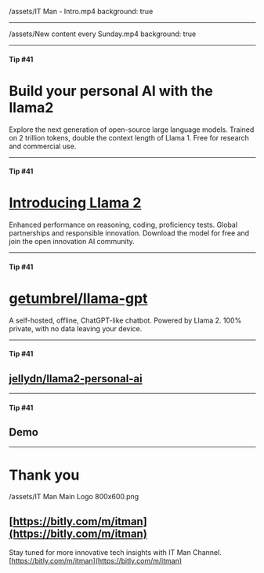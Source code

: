 
/assets/IT Man - Intro.mp4
background: true

---

/assets/New content every Sunday.mp4
background: true

---

#### Tip #41
# Build your personal AI with the llama2

Explore the next generation of open-source large language models.
Trained on 2 trillion tokens, double the context length of Llama 1.
Free for research and commercial use.

---

#### Tip #41
# [Introducing Llama 2](https://ai.meta.com/llama/)

Enhanced performance on reasoning, coding, proficiency tests.
Global partnerships and responsible innovation.
Download the model for free and join the open innovation AI community.

---
#### Tip #41
# [getumbrel/llama-gpt](https://github.com/getumbrel/llama-gpt)

A self-hosted, offline, ChatGPT-like chatbot. Powered by Llama 2. 100% private, with no data leaving your device.

---

#### Tip #41
## [jellydn/llama2-personal-ai](https://github.com/jellydn/llama2-personal-ai)

---

#### Tip #41
## Demo
---

# Thank you
/assets/IT Man Main Logo 800x600.png
## [https://bitly.com/m/itman](https://bitly.com/m/itman)

Stay tuned for more innovative tech insights with IT Man Channel.
[https://bitly.com/m/itman](https://bitly.com/m/itman)

